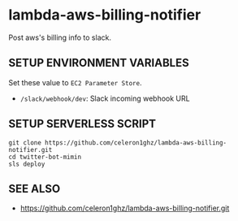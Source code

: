 # lambda-aws-billing-notifier
Post aws's billing info to slack.

## SETUP ENVIRONMENT VARIABLES
Set these value to `EC2 Parameter Store`.

 * `/slack/webhook/dev`: Slack incoming webhook URL


## SETUP SERVERLESS SCRIPT
```
git clone https://github.com/celeron1ghz/lambda-aws-billing-notifier.git
cd twitter-bot-mimin
sls deploy
```


## SEE ALSO
 * https://github.com/celeron1ghz/lambda-aws-billing-notifier.git